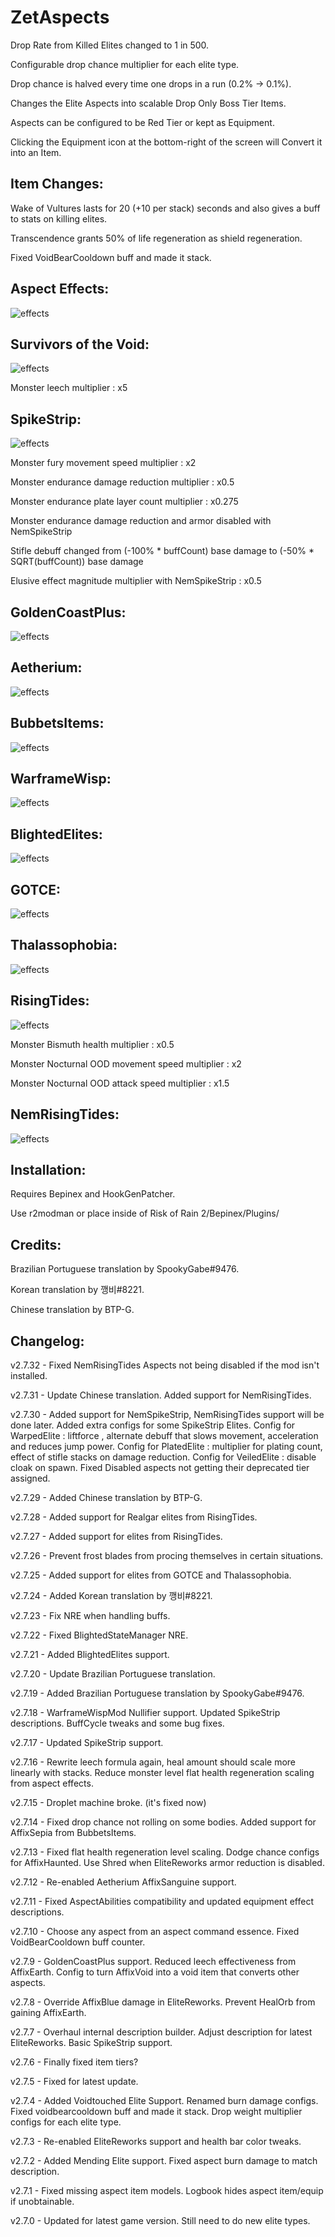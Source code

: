 # ZetAspects

Drop Rate from Killed Elites changed to 1 in 500.

Configurable drop chance multiplier for each elite type.

Drop chance is halved every time one drops in a run (0.2% -> 0.1%).

Changes the Elite Aspects into scalable Drop Only Boss Tier Items.

Aspects can be configured to be Red Tier or kept as Equipment.

Clicking the Equipment icon at the bottom-right of the screen will Convert it into an Item.

## Item Changes:

Wake of Vultures lasts for 20 (+10 per stack) seconds and also gives a buff to stats on killing elites.

Transcendence grants 50% of life regeneration as shield regeneration.

Fixed VoidBearCooldown buff and made it stack.

## Aspect Effects:

![effects](https://i.imgur.com/szoURGs.png)

## Survivors of the Void:

![effects](https://i.imgur.com/TEmrOkh.png)

Monster leech multiplier : x5

## SpikeStrip:

![effects](https://i.imgur.com/c35yqIh.png)

Monster fury movement speed multiplier : x2

Monster endurance damage reduction multiplier : x0.5

Monster endurance plate layer count multiplier : x0.275

Monster endurance damage reduction and armor disabled with NemSpikeStrip

Stifle debuff changed from (-100% * buffCount) base damage to (-50% * SQRT(buffCount)) base damage

Elusive effect magnitude multiplier with NemSpikeStrip : x0.5

## GoldenCoastPlus:

![effects](https://i.imgur.com/HFBYaVV.png)

## Aetherium:

![effects](https://i.imgur.com/fOvxEoc.png)

## BubbetsItems:

![effects](https://i.imgur.com/k0z5dLx.png)

## WarframeWisp:

![effects](https://i.imgur.com/uao6nvi.png)

## BlightedElites:

![effects](https://i.imgur.com/kFos0O8.png)

## GOTCE:

![effects](https://i.imgur.com/7FxKgsu.png)

## Thalassophobia:

![effects](https://i.imgur.com/9ok4kSK.png)

## RisingTides:

![effects](https://i.imgur.com/qu6dbBd.png)

Monster Bismuth health multiplier : x0.5

Monster Nocturnal OOD movement speed multiplier : x2

Monster Nocturnal OOD attack speed multiplier : x1.5

## NemRisingTides:

![effects](https://i.imgur.com/g5uLb9X.png)

## Installation:

Requires Bepinex and HookGenPatcher.

Use r2modman or place inside of Risk of Rain 2/Bepinex/Plugins/

## Credits:

Brazilian Portuguese translation by SpookyGabe#9476.

Korean translation by 깽비#8221.

Chinese translation by BTP-G.

## Changelog:

v2.7.32 - Fixed NemRisingTides Aspects not being disabled if the mod isn't installed.

v2.7.31 - Update Chinese translation. Added support for NemRisingTides.

v2.7.30 - Added support for NemSpikeStrip, NemRisingTides support will be done later. 
          Added extra configs for some SpikeStrip Elites.
		  Config for WarpedElite : liftforce , alternate debuff that slows movement, acceleration and reduces jump power.
		  Config for PlatedElite : multiplier for plating count, effect of stifle stacks on damage reduction.
		  Config for VeiledElite : disable cloak on spawn.
		  Fixed Disabled aspects not getting their deprecated tier assigned.

v2.7.29 - Added Chinese translation by BTP-G.

v2.7.28 - Added support for Realgar elites from RisingTides.

v2.7.27 - Added support for elites from RisingTides.

v2.7.26 - Prevent frost blades from procing themselves in certain situations.

v2.7.25 - Added support for elites from GOTCE and Thalassophobia.

v2.7.24 - Added Korean translation by 깽비#8221.

v2.7.23 - Fix NRE when handling buffs.

v2.7.22 - Fixed BlightedStateManager NRE.

v2.7.21 - Added BlightedElites support.

v2.7.20 - Update Brazilian Portuguese translation.

v2.7.19 - Added Brazilian Portuguese translation by SpookyGabe#9476.

v2.7.18 - WarframeWispMod Nullifier support. Updated SpikeStrip descriptions. BuffCycle tweaks and some bug fixes.

v2.7.17 - Updated SpikeStrip support.

v2.7.16 - Rewrite leech formula again, heal amount should scale more linearly with stacks. Reduce monster level flat health regeneration scaling from aspect effects.

v2.7.15 - Droplet machine broke. (it's fixed now)

v2.7.14 - Fixed drop chance not rolling on some bodies. Added support for AffixSepia from BubbetsItems.

v2.7.13 - Fixed flat health regeneration level scaling. Dodge chance configs for AffixHaunted. Use Shred when EliteReworks armor reduction is disabled.

v2.7.12 - Re-enabled Aetherium AffixSanguine support.

v2.7.11 - Fixed AspectAbilities compatibility and updated equipment effect descriptions.

v2.7.10 - Choose any aspect from an aspect command essence. Fixed VoidBearCooldown buff counter.

v2.7.9 - GoldenCoastPlus support. Reduced leech effectiveness from AffixEarth. Config to turn AffixVoid into a void item that converts other aspects.

v2.7.8 - Override AffixBlue damage in EliteReworks. Prevent HealOrb from gaining AffixEarth.

v2.7.7 - Overhaul internal description builder. Adjust description for latest EliteReworks. Basic SpikeStrip support.

v2.7.6 - Finally fixed item tiers?

v2.7.5 - Fixed for latest update.

v2.7.4 - Added Voidtouched Elite Support. Renamed burn damage configs. Fixed voidbearcooldown buff and made it stack. Drop weight multiplier configs for each elite type.

v2.7.3 - Re-enabled EliteReworks support and health bar color tweaks.

v2.7.2 - Added Mending Elite support. Fixed aspect burn damage to match description.

v2.7.1 - Fixed missing aspect item models. Logbook hides aspect item/equip if unobtainable.

v2.7.0 - Updated for latest game version. Still need to do new elite types.
